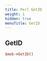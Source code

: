 ```yaml
---
title: Perl GetID
weight: 1
hidden: true
menuTitle: GetID
---
```

## GetID
```perl
$mob->GetID()
```